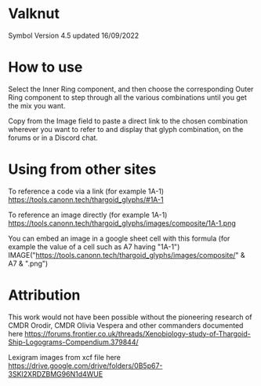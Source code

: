# Valknut

Symbol Version 4.5 updated 16/09/2022
            
# How to use            
Select the Inner Ring component, and then choose the corresponding Outer Ring component to step through all the various combinations until you get the mix you want.

Copy from the Image field to paste a direct link to the chosen combination wherever you want to refer to and display that glyph combination, on the forums or in a Discord chat.

# Using from other sites
To reference a code via a link (for example 1A-1)
https://tools.canonn.tech/thargoid_glyphs/#1A-1

To reference an image directly (for example 1A-1)
https://tools.canonn.tech/thargoid_glyphs/images/composite/1A-1.png

You can embed an image in a google sheet cell with this formula (for example the value of a cell such as A7 having "1A-1")
IMAGE("https://tools.canonn.tech/thargoid_glyphs/images/composite/" & A7 & ".png")

# Attribution
This work would not have been possible without the pioneering research of CMDR Orodir, CMDR Olivia Vespera and other commanders documented here
https://forums.frontier.co.uk/threads/Xenobiology-study-of-Thargoid-Ship-Logograms-Compendium.379844/

Lexigram images from xcf file here
https://drive.google.com/drive/folders/0B5p67-3SKI2XRDZBMG96N1d4WUE